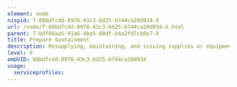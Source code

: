 ```yaml
---
element: node
nispid: T-08bdfcdd-8976-43c3-bd25-b744ca20d934-X
url: /node/T-08bdfcdd-8976-43c3-bd25-b744ca20d934-X.html
parent: T-bdf04aa5-91a6-4be5-88df-b4a2fd7cb0e7-X
title: Prepare Sustainment
description: Resupplying, maintaining, and issuing supplies or equipment are major activities during preparation. Repositioning of sustainment assets can also occur. During preparation, sustainment personnel at all levels take action to optimize means (force structure and resources) for supporting the operations plan. These actions include, but are not limited to, identification and preparation of bases, coordinating for host-nation support, and improving lines of communications.
level: 6
emUUID: 08bdfcdd-8976-43c3-bd25-b744ca20d934
usage:
  serviceprofiles:
---
```

